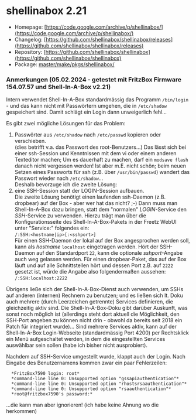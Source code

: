 # shellinabox 2.21
 - Homepage: [https://code.google.com/archive/p/shellinabox/](https://code.google.com/archive/p/shellinabox/)
 - Changelog: [https://github.com/shellinabox/shellinabox/releases](https://github.com/shellinabox/shellinabox/releases)
 - Repository: [https://github.com/shellinabox/shellinabox](https://github.com/shellinabox/shellinabox)
 - Package: [master/make/pkgs/shellinabox/](https://github.com/Freetz-NG/freetz-ng/tree/master/make/pkgs/shellinabox/)

### Anmerkungen (05.02.2024 - getestet mit FritzBox Firmware 154.07.57 und Shell-In-A-Box v2.21)
Intern verwendet Shell-In-A-Box standardmässig das Programm `/bin/login` - und das kann nicht mit Passwörtern umgehen, die in `/etc/shadow` gespeichert sind.
Damit schlägt ein Login dann unweigerlich fehl...

Es gibt zwei mögliche Lösungen für das Problem:<br>
1) Passwörter aus `/etc/shadow` nach `/etc/passwd` kopieren oder verschieben.<br>
    (dies betrifft v.a. das Passwort des root-Benutzers...)
    Das lässt sich bei einer ssh-Session und Kenntnissen mit dem vi oder einem anderen Texteditor machen;
    Um es dauerhaft zu machen, darf ein `modsave flash` danach nicht vergessen werden!
    Ist aber m.E. nicht schön; beim neuen Setzen eines Passworts für ssh (z.B. über `/usr/bin/passwd`) wandert das Passwort wieder nach `/etc/shadow`...<br>
	Deshalb bevorzuge ich die zweite Lösung:<br>
2) eine SSH-Session statt der LOGIN-Session aufbauen.<br>
   Die zweite Lösung benötigt einen laufenden ssh-Daemon (z.B. dropbear) auf der Box - aber wer hat das nicht? ;-)
   Dann muss man Shell-In-A-Box dazu bringen, statt dem "normalen" *LOGIN*-Service den *SSH*-Service zu verwenden.
   Hierzu trägt man über die Konfigurationsseite des Shell-In-A-Box-Pakets in der Freetz WebUI unter "Service:" folgendes ein:<br>
     `/:SSH:<hostname|ip>[:<sshport>]`<br>
     Für einen SSH-Daemon der lokal auf der Box angesprochen werden soll, kann als *hostname* `localhost` eingetragen werden.
     Hört der SSH-Daemon auf den Standardport `22`, kann die optionale *sshport*-Angabe auch weg gelassen werden.
     Für einen dropbear-Paket, das auf der Box läuft und auf alle Schnittstellen hört und dessen Port z.B. auf `2222` gesetzt ist,
     würde die Angabe also folgendermaßen aussehen:<br>
     `/:SSH:localhost:2222`<br>

Übrigens ließe sich der Shell-In-A-Box-Dienst auch verwenden, um SSHs auf anderen (internen) Rechnern zu benutzen; und es ließen sich lt. Doku auch mehrere (durch Leerzeichen getrennte) Services definieren, die gleichzeitig aktiv sind.
Die Shell-In-A-Box-Doku gibt darüber Auskunft, was sonst noch möglich ist (allerdings steht dort aktuell die Möglichkeit, den SSH-Port angeben zu können nicht drin - obwohl da bereits seit 2018 ein Patch für integriert wurde)...
Sind mehrere Services aktiv, kann auf der Shell-In-A-Box Login-Webseite (standardmässig Port 4200) per Rechtsklick ein Menü aufgeschaltet werden, in dem die eingestellten Services auswählbar sein sollen (habe ich bisher nicht ausprobiert).

Nachdem auf SSH-Service umgestellt wurde, klappt auch der Login.
Nach Eingabe des Benutzernamens kommen zwar ein paar Fehlerzeilen:
```
  *FritzBox7590 login: root*
  *command-line line 0: Unsupported option "gssapiauthentication"*
  *command-line line 0: Unsupported option "rhostsrsaauthentication"*
  *command-line line 0: Unsupported option "rsaauthentication"*
  *root@fritzbox7590's password:*
```
...die kann man aber ignorieren!
(ich habe keine Ahnung wo die herkommen)
